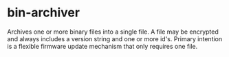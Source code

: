 bin-archiver
============

Archives one or more binary files into a single file. A file may be encrypted and always includes a version string and one or more id's. Primary intention is a flexible firmware update mechanism that only requires one file.
